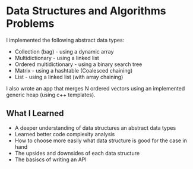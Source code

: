 # Data Structures and Algorithms Problems
I implemented the following abstract data types:
* Collection (bag) - using a dynamic array
* Multidictionary - using a linked list
* Ordered multidictionary - using a binary search tree
* Matrix - using a hashtable (Coalesced chaining)
* List - using a linked list (with array chaining)

I also wrote an app that merges N ordered vectors using an implemented generic heap (using c++ templates).

## What I Learned
* A deeper understanding of data structures an abstract data types
* Learned better code complexity analysis
* How to choose more easily what data structure is good for the case in hand
* The upsides and downsides of each data structure
* The basiscs of writing an API
